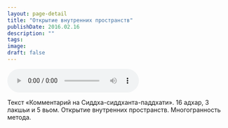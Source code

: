 ```yaml
---
layout: page-detail
title: "Открытие внутренних пространств"
publishDate: 2016.02.16
description: ""
tags:
image:
draft: false
---
```


<audio title="2016.02.16 - Открытие внутренних пространств.mp3" src="https://filer-api.advayta.org/v1.0/public/files/75275" controls=""></audio>

 Текст «Комментарий на Сиддха-сиддханта-паддхати». 16 адхар, 3 лакшьи и 5 вьом. Открытие внутренних пространств. Многогранность метода. 

  
